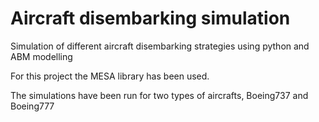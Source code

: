 # Aircraft disembarking simulation
Simulation of different aircraft disembarking strategies using python and ABM modelling

For this project the MESA library has been used.

The simulations have been run for two types of aircrafts, Boeing737 and Boeing777
